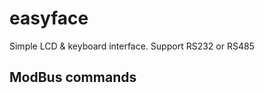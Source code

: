 easyface
========

Simple LCD &amp; keyboard interface. Support RS232 or RS485


ModBus commands
---------------



